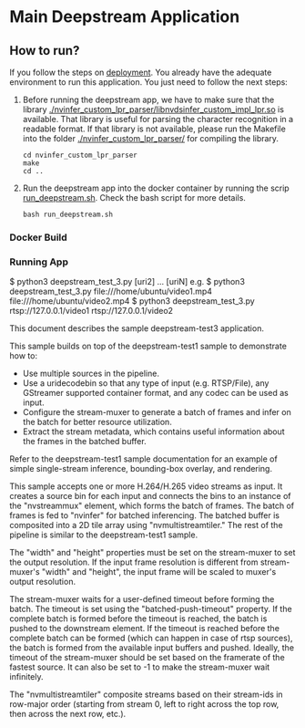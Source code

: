 # Main Deepstream Application

## How to run?

If you follow the steps on [deployment](../README.md). You already have the adequate environment to run this application. You just need to follow the next steps:

1. Before running the deepstream app, we have to make sure that the library [./nvinfer_custom_lpr_parser/libnvdsinfer_custom_impl_lpr.so](./nvinfer_custom_lpr_parser/libnvdsinfer_custom_impl_lpr.so) is available. That library is useful for parsing the character recognition in a readable format. If that library is not available, please run the Makefile into the folder [./nvinfer_custom_lpr_parser/](./nvinfer_custom_lpr_parser/) for compiling the library.
    ```console
    cd nvinfer_custom_lpr_parser
    make
    cd ..
    ```

2. Run the deepstream app into the docker container by running the scrip [run_deepstream.sh](./run_deepstream.sh). Check the bash script for more details.
    ```console
    bash run_deepstream.sh
    ```

### Docker Build

### Running App

  $ python3 deepstream_test_3.py <uri1> [uri2] ... [uriN]
e.g.
  $ python3 deepstream_test_3.py file:///home/ubuntu/video1.mp4 file:///home/ubuntu/video2.mp4
  $ python3 deepstream_test_3.py rtsp://127.0.0.1/video1 rtsp://127.0.0.1/video2

This document describes the sample deepstream-test3 application.

This sample builds on top of the deepstream-test1 sample to demonstrate how to:

* Use multiple sources in the pipeline.
* Use a uridecodebin so that any type of input (e.g. RTSP/File), any GStreamer
  supported container format, and any codec can be used as input.
* Configure the stream-muxer to generate a batch of frames and infer on the
  batch for better resource utilization.
* Extract the stream metadata, which contains useful information about the
  frames in the batched buffer.

Refer to the deepstream-test1 sample documentation for an example of simple
single-stream inference, bounding-box overlay, and rendering.

This sample accepts one or more H.264/H.265 video streams as input. It creates
a source bin for each input and connects the bins to an instance of the
"nvstreammux" element, which forms the batch of frames. The batch of
frames is fed to "nvinfer" for batched inferencing. The batched buffer is
composited into a 2D tile array using "nvmultistreamtiler." The rest of the
pipeline is similar to the deepstream-test1 sample.

The "width" and "height" properties must be set on the stream-muxer to set the
output resolution. If the input frame resolution is different from
stream-muxer's "width" and "height", the input frame will be scaled to muxer's
output resolution.

The stream-muxer waits for a user-defined timeout before forming the batch. The
timeout is set using the "batched-push-timeout" property. If the complete batch
is formed before the timeout is reached, the batch is pushed to the downstream
element. If the timeout is reached before the complete batch can be formed
(which can happen in case of rtsp sources), the batch is formed from the
available input buffers and pushed. Ideally, the timeout of the stream-muxer
should be set based on the framerate of the fastest source. It can also be set
to -1 to make the stream-muxer wait infinitely.

The "nvmultistreamtiler" composite streams based on their stream-ids in
row-major order (starting from stream 0, left to right across the top row, then
across the next row, etc.).
